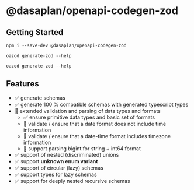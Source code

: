 # @dasaplan/openapi-codegen-zod

## Getting Started
```shell
npm i --save-dev @dasaplan/openapi-codegen-zod
```

```shell
oazod generate-zod --help
```

```shell
oazod generate-zod --help
```

## Features

- ✅ generate schemas
- ✅ generate 100 % compatible schemas with generated typescript types
- 🔲 extended validation and parsing of data types and formats
    - ✅ ensure primitive data types and basic set of formats
    - 🔲 validate / ensure that a date format does not include time information
    - 🔲 validate / ensure that a date-time format includes timezone information
    - 🔲 support parsing bigint for string + int64 format
- ✅ support of nested (discriminated) unions
- ✅ support **unknown enum variant**
- ✅ support of circular (lazy) schemas
- ✅ support types for lazy schemas
- ✅ support for deeply nested recursive schemas 
